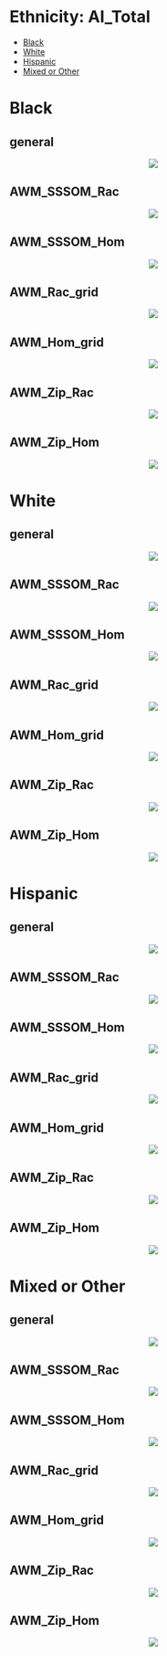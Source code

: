 
# Ethnicity: AI_Total

- [Black](https://github.com/meettyj/MSM-Discrimination-on-Twitter/blob/master/results/regression/ethnicity/AI_Total.md#black)
- [White](https://github.com/meettyj/MSM-Discrimination-on-Twitter/blob/master/results/regression/ethnicity/AI_Total.md#white)
- [Hispanic](https://github.com/meettyj/MSM-Discrimination-on-Twitter/blob/master/results/regression/ethnicity/AI_Total.md#hispanic)
- [Mixed or Other](https://github.com/meettyj/MSM-Discrimination-on-Twitter/blob/master/results/regression/ethnicity/AI_Total.md#mixed-or-other)


# Black
## general
<p align="center">
  <img src="https://github.com/meettyj/MSM-Discrimination-on-Twitter/raw/master/results/screenshots/ethnicity/regression/AI_Total/black_general.png" />
</p>

## AWM_SSSOM_Rac
<p align="center">
  <img src="https://github.com/meettyj/MSM-Discrimination-on-Twitter/raw/master/results/screenshots/ethnicity/regression/AI_Total/black_AWM_SSSOM_Rac.png" />
</p>

## AWM_SSSOM_Hom
<p align="center">
  <img src="https://github.com/meettyj/MSM-Discrimination-on-Twitter/raw/master/results/screenshots/ethnicity/regression/AI_Total/black_AWM_SSSOM_Hom.png" />
</p>

## AWM_Rac_grid
<p align="center">
  <img src="https://github.com/meettyj/MSM-Discrimination-on-Twitter/raw/master/results/screenshots/ethnicity/regression/AI_Total/black_AWM_Rac_grid.png" />
</p>

## AWM_Hom_grid
<p align="center">
  <img src="https://github.com/meettyj/MSM-Discrimination-on-Twitter/raw/master/results/screenshots/ethnicity/regression/AI_Total/black_AWM_Hom_grid.png" />
</p>

## AWM_Zip_Rac
<p align="center">
  <img src="https://github.com/meettyj/MSM-Discrimination-on-Twitter/raw/master/results/screenshots/ethnicity/regression/AI_Total/black_AWM_Zip_Rac.png" />
</p>

## AWM_Zip_Hom
<p align="center">
  <img src="https://github.com/meettyj/MSM-Discrimination-on-Twitter/raw/master/results/screenshots/ethnicity/regression/AI_Total/black_AWM_Zip_Hom.png" />
</p>



# White
## general
<p align="center">
  <img src="https://github.com/meettyj/MSM-Discrimination-on-Twitter/raw/master/results/screenshots/ethnicity/regression/AI_Total/white_general.png" />
</p>

## AWM_SSSOM_Rac
<p align="center">
  <img src="https://github.com/meettyj/MSM-Discrimination-on-Twitter/raw/master/results/screenshots/ethnicity/regression/AI_Total/white_AWM_SSSOM_Rac.png" />
</p>

## AWM_SSSOM_Hom
<p align="center">
  <img src="https://github.com/meettyj/MSM-Discrimination-on-Twitter/raw/master/results/screenshots/ethnicity/regression/AI_Total/white_AWM_SSSOM_Hom.png" />
</p>

## AWM_Rac_grid
<p align="center">
  <img src="https://github.com/meettyj/MSM-Discrimination-on-Twitter/raw/master/results/screenshots/ethnicity/regression/AI_Total/white_AWM_Rac_grid.png" />
</p>

## AWM_Hom_grid
<p align="center">
  <img src="https://github.com/meettyj/MSM-Discrimination-on-Twitter/raw/master/results/screenshots/ethnicity/regression/AI_Total/white_AWM_Hom_grid.png" />
</p>

## AWM_Zip_Rac
<p align="center">
  <img src="https://github.com/meettyj/MSM-Discrimination-on-Twitter/raw/master/results/screenshots/ethnicity/regression/AI_Total/white_AWM_Zip_Rac.png" />
</p>

## AWM_Zip_Hom
<p align="center">
  <img src="https://github.com/meettyj/MSM-Discrimination-on-Twitter/raw/master/results/screenshots/ethnicity/regression/AI_Total/white_AWM_Zip_Hom.png" />
</p>



# Hispanic
## general
<p align="center">
  <img src="https://github.com/meettyj/MSM-Discrimination-on-Twitter/raw/master/results/screenshots/ethnicity/regression/AI_Total/hispanic_general.png" />
</p>

## AWM_SSSOM_Rac
<p align="center">
  <img src="https://github.com/meettyj/MSM-Discrimination-on-Twitter/raw/master/results/screenshots/ethnicity/regression/AI_Total/hispanic_AWM_SSSOM_Rac.png" />
</p>

## AWM_SSSOM_Hom
<p align="center">
  <img src="https://github.com/meettyj/MSM-Discrimination-on-Twitter/raw/master/results/screenshots/ethnicity/regression/AI_Total/hispanic_AWM_SSSOM_Hom.png" />
</p>

## AWM_Rac_grid
<p align="center">
  <img src="https://github.com/meettyj/MSM-Discrimination-on-Twitter/raw/master/results/screenshots/ethnicity/regression/AI_Total/hispanic_AWM_Rac_grid.png" />
</p>

## AWM_Hom_grid
<p align="center">
  <img src="https://github.com/meettyj/MSM-Discrimination-on-Twitter/raw/master/results/screenshots/ethnicity/regression/AI_Total/hispanic_AWM_Hom_grid.png" />
</p>

## AWM_Zip_Rac
<p align="center">
  <img src="https://github.com/meettyj/MSM-Discrimination-on-Twitter/raw/master/results/screenshots/ethnicity/regression/AI_Total/hispanic_AWM_Zip_Rac.png" />
</p>

## AWM_Zip_Hom
<p align="center">
  <img src="https://github.com/meettyj/MSM-Discrimination-on-Twitter/raw/master/results/screenshots/ethnicity/regression/AI_Total/hispanic_AWM_Zip_Hom.png" />
</p>



# Mixed or Other
## general
<p align="center">
  <img src="https://github.com/meettyj/MSM-Discrimination-on-Twitter/raw/master/results/screenshots/ethnicity/regression/AI_Total/mixed_or_other_general.png" />
</p>

## AWM_SSSOM_Rac
<p align="center">
  <img src="https://github.com/meettyj/MSM-Discrimination-on-Twitter/raw/master/results/screenshots/ethnicity/regression/AI_Total/mixed_or_other_AWM_SSSOM_Rac.png" />
</p>

## AWM_SSSOM_Hom
<p align="center">
  <img src="https://github.com/meettyj/MSM-Discrimination-on-Twitter/raw/master/results/screenshots/ethnicity/regression/AI_Total/mixed_or_other_AWM_SSSOM_Hom.png" />
</p>

## AWM_Rac_grid
<p align="center">
  <img src="https://github.com/meettyj/MSM-Discrimination-on-Twitter/raw/master/results/screenshots/ethnicity/regression/AI_Total/mixed_or_other_AWM_Rac_grid.png" />
</p>

## AWM_Hom_grid
<p align="center">
  <img src="https://github.com/meettyj/MSM-Discrimination-on-Twitter/raw/master/results/screenshots/ethnicity/regression/AI_Total/mixed_or_other_AWM_Hom_grid.png" />
</p>

## AWM_Zip_Rac
<p align="center">
  <img src="https://github.com/meettyj/MSM-Discrimination-on-Twitter/raw/master/results/screenshots/ethnicity/regression/AI_Total/mixed_or_other_AWM_Zip_Rac.png" />
</p>

## AWM_Zip_Hom
<p align="center">
  <img src="https://github.com/meettyj/MSM-Discrimination-on-Twitter/raw/master/results/screenshots/ethnicity/regression/AI_Total/mixed_or_other_AWM_Zip_Hom.png" />
</p>







